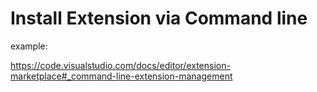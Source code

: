 # Install Extension via Command line
example:

https://code.visualstudio.com/docs/editor/extension-marketplace#_command-line-extension-management
